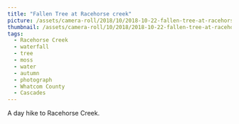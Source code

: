 ```yaml
---
title: "Fallen Tree at Racehorse creek"
picture: /assets/camera-roll/2018/10/2018-10-22-fallen-tree-at-racehorse-creek/20181022_211514847_iOS.jpg
thumbnail: /assets/camera-roll/10/2018/2018-10-22-fallen-tree-at-racehorse-creek/20181022_211514847_iOS-thumbnail.jpg
tags:
  - Racehorse Creek
  - waterfall
  - tree
  - moss
  - water
  - autumn
  - photograph
  - Whatcom County
  - Cascades
---
```

A day hike to Racehorse Creek.